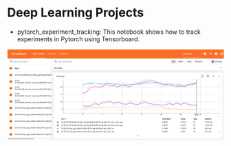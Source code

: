 #  Deep Learning Projects
- pytorch_experiment_tracking: This notebook shows how to track experiments in Pytorch using Tensorboard.

![plot](./pictures/tensorboard.png)